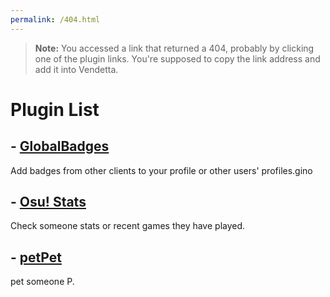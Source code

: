 ```yaml
---
permalink: /404.html
---
```

> **Note:** You accessed a link that returned a 404, probably by clicking one of the plugin links. You're supposed to copy the link address and add it into Vendetta.

# Plugin List
## - [GlobalBadges](https://plugins.obamabot.me/vendetta-plugins/globalBadges)
Add badges from other clients to your profile or other users' profiles.gino

## - [Osu! Stats](https://plugins.obamabot.me/vendetta-plugins/osu/)
Check someone stats or recent games they have played.

## - [petPet](https://plugins.obamabot.me/vendetta-plugins/petpet/)
pet someone P.

